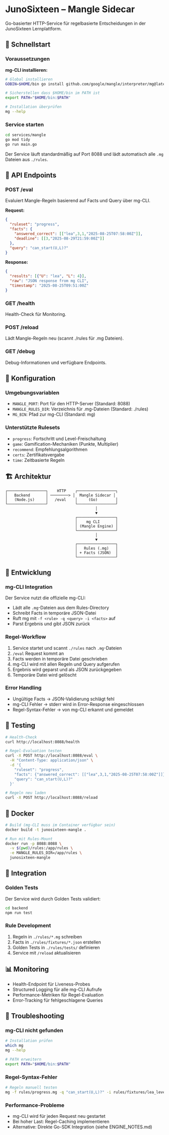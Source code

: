 # JunoSixteen – Mangle Sidecar

Go-basierter HTTP-Service für regelbasierte Entscheidungen in der JunoSixteen Lernplattform.

## 🚀 Schnellstart

### Voraussetzungen

**mg-CLI installieren:**
```bash
# Global installieren
GOBIN=$HOME/bin go install github.com/google/mangle/interpreter/mg@latest

# Sicherstellen dass $HOME/bin im PATH ist
export PATH="$HOME/bin:$PATH"

# Installation überprüfen
mg --help
```

### Service starten
```bash
cd services/mangle
go mod tidy
go run main.go
```

Der Service läuft standardmäßig auf Port 8088 und lädt automatisch alle `.mg` Dateien aus `./rules`.

## 📡 API Endpoints

### POST /eval
Evaluiert Mangle-Regeln basierend auf Facts und Query über mg-CLI.

**Request:**
```json
{
  "ruleset": "progress",
  "facts": {
    "answered_correct": [["lea",3,1,"2025-08-25T07:58:00Z"]],
    "deadline": [[3,"2025-08-29T21:59:00Z"]]
  },
  "query": "can_start(U,L)?"
}
```

**Response:**
```json
{
  "results": [{"U": "lea", "L": 4}],
  "raw": "JSON response from mg CLI",
  "timestamp": "2025-08-25T09:51:00Z"
}
```

### GET /health
Health-Check für Monitoring.

### POST /reload
Lädt Mangle-Regeln neu (scannt ./rules für .mg Dateien).

### GET /debug
Debug-Informationen und verfügbare Endpoints.

## 🔧 Konfiguration

### Umgebungsvariablen
- `MANGLE_PORT`: Port für den HTTP-Server (Standard: 8088)
- `MANGLE_RULES_DIR`: Verzeichnis für .mg-Dateien (Standard: ./rules)
- `MG_BIN`: Pfad zur mg-CLI (Standard: mg)

### Unterstützte Rulesets
- `progress`: Fortschritt und Level-Freischaltung
- `game`: Gamification-Mechaniken (Punkte, Multiplier)
- `recommend`: Empfehlungsalgorithmen
- `certs`: Zertifikatsvergabe
- `time`: Zeitbasierte Regeln

## 🏗️ Architektur

```
┌─────────────────┐    HTTP    ┌─────────────────┐
│   Backend       │ ────────> │  Mangle Sidecar │
│   (Node.js)     │   /eval    │     (Go)        │
└─────────────────┘            └─────────────────┘
                                        │
                                        ▼
                               ┌─────────────────┐
                               │    mg CLI       │
                               │ (Mangle Engine) │
                               └─────────────────┘
                                        │
                                        ▼
                               ┌─────────────────┐
                               │   Rules (.mg)   │
                               │ + Facts (JSON)  │
                               └─────────────────┘
```

## 📝 Entwicklung

### mg-CLI Integration
Der Service nutzt die offizielle mg-CLI:
- Lädt alle `.mg`-Dateien aus dem Rules-Directory
- Schreibt Facts in temporäre JSON-Datei
- Ruft mg mit `-f <rule> -q <query> -i <facts>` auf
- Parst Ergebnis und gibt JSON zurück

### Regel-Workflow
1. Service startet und scannt `./rules` nach `.mg`-Dateien
2. `/eval` Request kommt an
3. Facts werden in temporäre Datei geschrieben
4. mg-CLI wird mit allen Regeln und Query aufgerufen
5. Ergebnis wird geparst und als JSON zurückgegeben
6. Temporäre Datei wird gelöscht

### Error Handling
- Ungültige Facts → JSON-Validierung schlägt fehl
- mg-CLI Fehler → stderr wird in Error-Response eingeschlossen
- Regel-Syntax-Fehler → von mg-CLI erkannt und gemeldet

## 🧪 Testing

```bash
# Health-Check
curl http://localhost:8088/health

# Regel-Evaluation testen
curl -X POST http://localhost:8088/eval \
  -H "Content-Type: application/json" \
  -d '{
    "ruleset": "progress",
    "facts": {"answered_correct": [["lea",3,1,"2025-08-25T07:58:00Z"]]},
    "query": "can_start(U,L)?"
  }'

# Regeln neu laden
curl -X POST http://localhost:8088/reload
```

## 🐳 Docker

```bash
# Build (mg-CLI muss im Container verfügbar sein)
docker build -t junosixteen-mangle .

# Run mit Rules-Mount
docker run -p 8088:8088 \
  -v $(pwd)/rules:/app/rules \
  -e MANGLE_RULES_DIR=/app/rules \
  junosixteen-mangle
```

## 🔄 Integration

### Golden Tests
Der Service wird durch Golden Tests validiert:
```bash
cd backend
npm run test
```

### Rule Development
1. Regeln in `./rules/*.mg` schreiben
2. Facts in `./rules/fixtures/*.json` erstellen
3. Golden Tests in `./rules/tests/` definieren
4. Service mit `/reload` aktualisieren

## 📊 Monitoring

- Health-Endpoint für Liveness-Probes
- Structured Logging für alle mg-CLI Aufrufe
- Performance-Metriken für Regel-Evaluation
- Error-Tracking für fehlgeschlagene Queries

## 🔧 Troubleshooting

### mg-CLI nicht gefunden
```bash
# Installation prüfen
which mg
mg --help

# PATH erweitern
export PATH="$HOME/bin:$PATH"
```

### Regel-Syntax-Fehler
```bash
# Regeln manuell testen
mg -f rules/progress.mg -q "can_start(U,L)?" -i rules/fixtures/lea_level3.json
```

### Performance-Probleme
- mg-CLI wird für jeden Request neu gestartet
- Bei hoher Last: Regel-Caching implementieren
- Alternative: Direkte Go-SDK Integration (siehe ENGINE_NOTES.md) 